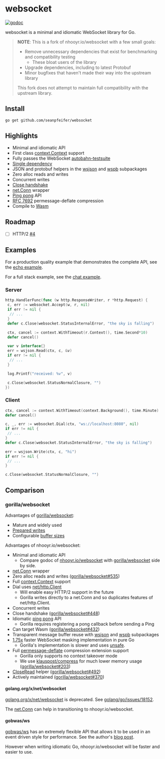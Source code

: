 # websocket

[![godoc](https://godoc.org/github.com/seanpfeifer/websocket?status.svg)](https://pkg.go.dev/github.com/seanpfeifer/websocket)

websocket is a minimal and idiomatic WebSocket library for Go.

> **NOTE**: This is a fork of nhooyr.io/websocket with a few small goals:
>
> * Remove unnecessary dependencies that exist for benchmarking and compatibility testing
>   * These bloat users of the library
> * Upgrade dependencies, including to latest Protobuf
> * Minor bugfixes that haven't made their way into the upstream library
>
> This fork does not attempt to maintain full compatibility with the upstream library.

## Install

```bash
go get github.com/seanpfeifer/websocket
```

## Highlights

* Minimal and idiomatic API
* First class [context.Context](https://blog.golang.org/context) support
* Fully passes the WebSocket [autobahn-testsuite](https://github.com/crossbario/autobahn-testsuite)
* [Single dependency](https://pkg.go.dev/nhooyr.io/websocket?tab=imports)
* JSON and protobuf helpers in the [wsjson](https://pkg.go.dev/nhooyr.io/websocket/wsjson) and [wspb](https://pkg.go.dev/nhooyr.io/websocket/wspb) subpackages
* Zero alloc reads and writes
* Concurrent writes
* [Close handshake](https://pkg.go.dev/nhooyr.io/websocket#Conn.Close)
* [net.Conn](https://pkg.go.dev/nhooyr.io/websocket#NetConn) wrapper
* [Ping pong](https://pkg.go.dev/nhooyr.io/websocket#Conn.Ping) API
* [RFC 7692](https://tools.ietf.org/html/rfc7692) permessage-deflate compression
* Compile to [Wasm](https://pkg.go.dev/nhooyr.io/websocket#hdr-Wasm)

## Roadmap

* [ ] HTTP/2 [#4](https://github.com/nhooyr/websocket/issues/4)

## Examples

For a production quality example that demonstrates the complete API, see the
[echo example](./examples/echo).

For a full stack example, see the [chat example](./examples/chat).

### Server

```go
http.HandlerFunc(func (w http.ResponseWriter, r *http.Request) {
 c, err := websocket.Accept(w, r, nil)
 if err != nil {
  // ...
 }
 defer c.Close(websocket.StatusInternalError, "the sky is falling")

 ctx, cancel := context.WithTimeout(r.Context(), time.Second*10)
 defer cancel()

 var v interface{}
 err = wsjson.Read(ctx, c, &v)
 if err != nil {
  // ...
 }

 log.Printf("received: %v", v)

 c.Close(websocket.StatusNormalClosure, "")
})
```

### Client

```go
ctx, cancel := context.WithTimeout(context.Background(), time.Minute)
defer cancel()

c, _, err := websocket.Dial(ctx, "ws://localhost:8080", nil)
if err != nil {
 // ...
}
defer c.Close(websocket.StatusInternalError, "the sky is falling")

err = wsjson.Write(ctx, c, "hi")
if err != nil {
 // ...
}

c.Close(websocket.StatusNormalClosure, "")
```

## Comparison

### gorilla/websocket

Advantages of [gorilla/websocket](https://github.com/gorilla/websocket):

* Mature and widely used
* [Prepared writes](https://pkg.go.dev/github.com/gorilla/websocket#PreparedMessage)
* Configurable [buffer sizes](https://pkg.go.dev/github.com/gorilla/websocket#hdr-Buffers)

Advantages of nhooyr.io/websocket:

* Minimal and idiomatic API
  * Compare godoc of [nhooyr.io/websocket](https://pkg.go.dev/nhooyr.io/websocket) with [gorilla/websocket](https://pkg.go.dev/github.com/gorilla/websocket) side by side.
* [net.Conn](https://pkg.go.dev/nhooyr.io/websocket#NetConn) wrapper
* Zero alloc reads and writes ([gorilla/websocket#535](https://github.com/gorilla/websocket/issues/535))
* Full [context.Context](https://blog.golang.org/context) support
* Dial uses [net/http.Client](https://golang.org/pkg/net/http/#Client)
  * Will enable easy HTTP/2 support in the future
  * Gorilla writes directly to a net.Conn and so duplicates features of net/http.Client.
* Concurrent writes
* Close handshake ([gorilla/websocket#448](https://github.com/gorilla/websocket/issues/448))
* Idiomatic [ping pong](https://pkg.go.dev/nhooyr.io/websocket#Conn.Ping) API
  * Gorilla requires registering a pong callback before sending a Ping
* Can target Wasm ([gorilla/websocket#432](https://github.com/gorilla/websocket/issues/432))
* Transparent message buffer reuse with [wsjson](https://pkg.go.dev/nhooyr.io/websocket/wsjson) and [wspb](https://pkg.go.dev/nhooyr.io/websocket/wspb) subpackages
* [1.75x](https://github.com/nhooyr/websocket/releases/tag/v1.7.4) faster WebSocket masking implementation in pure Go
  * Gorilla's implementation is slower and uses [unsafe](https://golang.org/pkg/unsafe/).
* Full [permessage-deflate](https://tools.ietf.org/html/rfc7692) compression extension support
  * Gorilla only supports no context takeover mode
  * We use [klauspost/compress](https://github.com/klauspost/compress) for much lower memory usage ([gorilla/websocket#203](https://github.com/gorilla/websocket/issues/203))
* [CloseRead](https://pkg.go.dev/nhooyr.io/websocket#Conn.CloseRead) helper ([gorilla/websocket#492](https://github.com/gorilla/websocket/issues/492))
* Actively maintained ([gorilla/websocket#370](https://github.com/gorilla/websocket/issues/370))

#### golang.org/x/net/websocket

[golang.org/x/net/websocket](https://pkg.go.dev/golang.org/x/net/websocket) is deprecated.
See [golang/go/issues/18152](https://github.com/golang/go/issues/18152).

The [net.Conn](https://pkg.go.dev/nhooyr.io/websocket#NetConn) can help in transitioning
to nhooyr.io/websocket.

#### gobwas/ws

[gobwas/ws](https://github.com/gobwas/ws) has an extremely flexible API that allows it to be used
in an event driven style for performance. See the author's [blog post](https://medium.freecodecamp.org/million-websockets-and-go-cc58418460bb).

However when writing idiomatic Go, nhooyr.io/websocket will be faster and easier to use.
